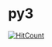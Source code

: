 # py3

[![HitCount](http://hits.dwyl.io/henriquepassos/py3.svg)](http://hits.dwyl.io/henriquepassos/py3)
